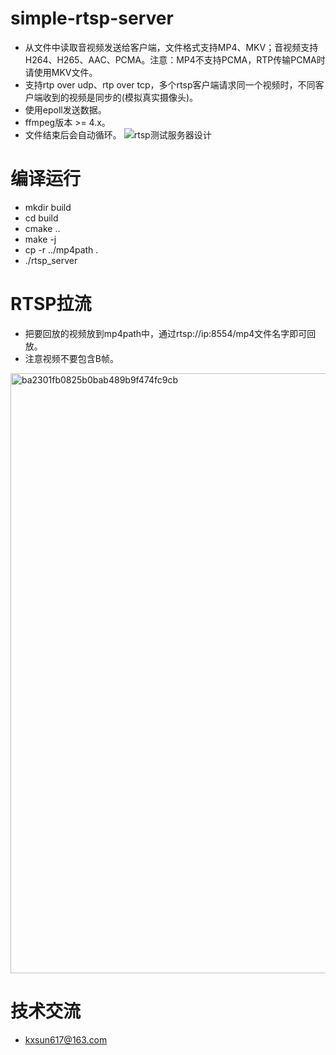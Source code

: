 # simple-rtsp-server
* 从文件中读取音视频发送给客户端，文件格式支持MP4、MKV；音视频支持H264、H265、AAC、PCMA。注意：MP4不支持PCMA，RTP传输PCMA时请使用MKV文件。
* 支持rtp over udp、rtp over tcp，多个rtsp客户端请求同一个视频时，不同客户端收到的视频是同步的(模拟真实摄像头)。
* 使用epoll发送数据。
* ffmpeg版本 >= 4.x。
* 文件结束后会自动循环。
![rtsp测试服务器设计](https://github.com/BreakingY/simple-rtsp-server/assets/99859929/5b1e7c1e-d868-4b11-8f91-631abccec18c)






# 编译运行
* mkdir build
* cd build
* cmake ..
* make -j
* cp -r ../mp4path .
* ./rtsp_server

# RTSP拉流
* 把要回放的视频放到mp4path中，通过rtsp://ip:8554/mp4文件名字即可回放。
* 注意视频不要包含B帧。
<img width="960" alt="ba2301fb0825b0bab489b9f474fc9cb" src="https://github.com/BreakingY/simple-rtsp-server/assets/99859929/24308b63-235a-4a75-adc7-67c43bde51dd">



# 技术交流
* kxsun617@163.com
